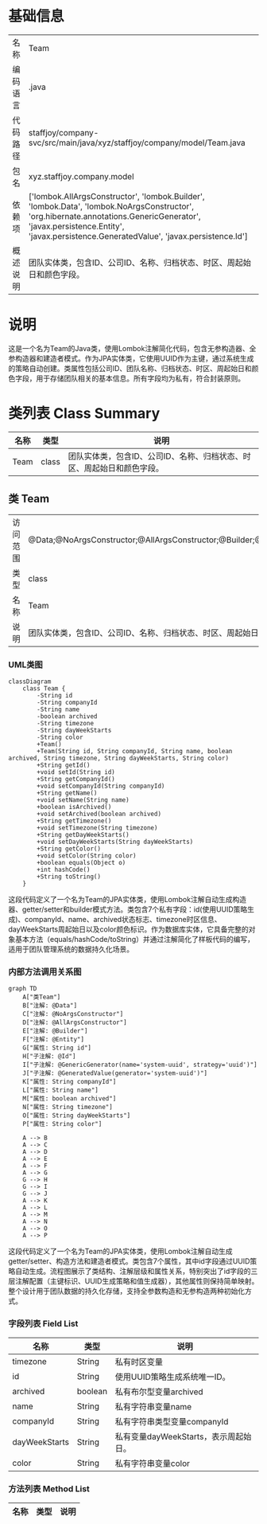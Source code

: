 # 基础信息

|      |      |
|------|------|
| 名称 | Team |
| 编码语言 | .java |
| 代码路径 | staffjoy/company-svc/src/main/java/xyz/staffjoy/company/model/Team.java |
| 包名 | xyz.staffjoy.company.model |
| 依赖项 | ['lombok.AllArgsConstructor', 'lombok.Builder', 'lombok.Data', 'lombok.NoArgsConstructor', 'org.hibernate.annotations.GenericGenerator', 'javax.persistence.Entity', 'javax.persistence.GeneratedValue', 'javax.persistence.Id'] |
| 概述说明 | 团队实体类，包含ID、公司ID、名称、归档状态、时区、周起始日和颜色字段。 |

# 说明

这是一个名为Team的Java类，使用Lombok注解简化代码，包含无参构造器、全参构造器和建造者模式。作为JPA实体类，它使用UUID作为主键，通过系统生成的策略自动创建。类属性包括公司ID、团队名称、归档状态、时区、周起始日和颜色字段，用于存储团队相关的基本信息。所有字段均为私有，符合封装原则。

# 类列表 Class Summary

| 名称   | 类型  | 说明 |
|-------|------|-------------|
| Team | class | 团队实体类，包含ID、公司ID、名称、归档状态、时区、周起始日和颜色字段。 |



## 类 Team

|      |      |
|------|------|
| 访问范围 | @Data;@NoArgsConstructor;@AllArgsConstructor;@Builder;@Entity;public |
| 类型 | class |
| 名称 | Team |
| 说明 | 团队实体类，包含ID、公司ID、名称、归档状态、时区、周起始日和颜色字段。 |


### UML类图

```mermaid
classDiagram
    class Team {
        -String id
        -String companyId
        -String name
        -boolean archived
        -String timezone
        -String dayWeekStarts
        -String color
        +Team()
        +Team(String id, String companyId, String name, boolean archived, String timezone, String dayWeekStarts, String color)
        +String getId()
        +void setId(String id)
        +String getCompanyId()
        +void setCompanyId(String companyId)
        +String getName()
        +void setName(String name)
        +boolean isArchived()
        +void setArchived(boolean archived)
        +String getTimezone()
        +void setTimezone(String timezone)
        +String getDayWeekStarts()
        +void setDayWeekStarts(String dayWeekStarts)
        +String getColor()
        +void setColor(String color)
        +boolean equals(Object o)
        +int hashCode()
        +String toString()
    }
```

这段代码定义了一个名为Team的JPA实体类，使用Lombok注解自动生成构造器、getter/setter和builder模式方法。类包含7个私有字段：id(使用UUID策略生成)、companyId、name、archived状态标志、timezone时区信息、dayWeekStarts周起始日以及color颜色标识。作为数据库实体，它具备完整的对象基本方法（equals/hashCode/toString）并通过注解简化了样板代码的编写，适用于团队管理系统的数据持久化场景。


### 内部方法调用关系图

```mermaid
graph TD
    A["类Team"]
    B["注解: @Data"]
    C["注解: @NoArgsConstructor"]
    D["注解: @AllArgsConstructor"]
    E["注解: @Builder"]
    F["注解: @Entity"]
    G["属性: String id"]
    H["子注解: @Id"]
    I["子注解: @GenericGenerator(name='system-uuid', strategy='uuid')"]
    J["子注解: @GeneratedValue(generator='system-uuid')"]
    K["属性: String companyId"]
    L["属性: String name"]
    M["属性: boolean archived"]
    N["属性: String timezone"]
    O["属性: String dayWeekStarts"]
    P["属性: String color"]

    A --> B
    A --> C
    A --> D
    A --> E
    A --> F
    A --> G
    G --> H
    G --> I
    G --> J
    A --> K
    A --> L
    A --> M
    A --> N
    A --> O
    A --> P
```

这段代码定义了一个名为Team的JPA实体类，使用Lombok注解自动生成getter/setter、构造方法和建造者模式。类包含7个属性，其中id字段通过UUID策略自动生成。流程图展示了类结构、注解层级和属性关系，特别突出了id字段的三层注解配置（主键标识、UUID生成策略和值生成器），其他属性则保持简单映射。整个设计用于团队数据的持久化存储，支持全参数构造和无参构造两种初始化方式。

### 字段列表 Field List

| 名称  | 类型  | 说明 |
|-------|-------|------|
| timezone | String | 私有时区变量 |
| id | String | 使用UUID策略生成系统唯一ID。 |
| archived | boolean | 私有布尔型变量archived |
| name | String | 私有字符串变量name |
| companyId | String | 私有字符串类型变量companyId |
| dayWeekStarts | String | 私有变量dayWeekStarts，表示周起始日。 |
| color | String | 私有字符串变量color |

### 方法列表 Method List

| 名称  | 类型  | 说明 |
|-------|-------|------|





